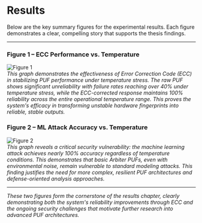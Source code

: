 # Results

Below are the key summary figures for the experimental results. Each figure demonstrates a clear, compelling story that supports the thesis findings.

---

### Figure 1 – ECC Performance vs. Temperature  
![Figure 1](../figures/ecc_performance_vs_temperature.png)  
*This graph demonstrates the effectiveness of Error Correction Code (ECC) in stabilizing PUF performance under temperature stress. The raw PUF shows significant unreliability with failure rates reaching over 40% under temperature stress, while the ECC-corrected response maintains 100% reliability across the entire operational temperature range. This proves the system's efficacy in transforming unstable hardware fingerprints into reliable, stable outputs.*  

### Figure 2 – ML Attack Accuracy vs. Temperature  
![Figure 2](../figures/ml_attack_accuracy_vs_temperature.png)  
*This graph reveals a critical security vulnerability: the machine learning attack achieves nearly 100% accuracy regardless of temperature conditions. This demonstrates that basic Arbiter PUFs, even with environmental noise, remain vulnerable to standard modeling attacks. This finding justifies the need for more complex, resilient PUF architectures and defense-oriented analysis approaches.*  

---

*These two figures form the cornerstone of the results chapter, clearly demonstrating both the system's reliability improvements through ECC and the ongoing security challenges that motivate further research into advanced PUF architectures.* 